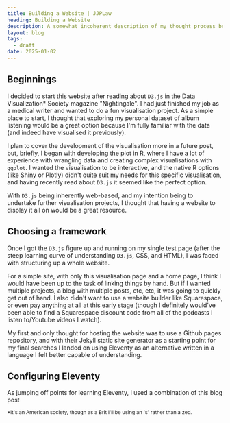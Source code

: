 ```yaml
---
title: Building a Website | JJPLaw
heading: Building a Website
description: A somewhat incoherent description of my thought process behind developing this website.
layout: blog
tags:
  - draft
date: 2025-01-02
---
```

## Beginnings

I decided to start this website after reading about `D3.js` in the Data Visualization* Society magazine "Nightingale". I had just finished my job as a medical writer and wanted to do a fun visualisation project. As a simple place to start, I thought that exploring my personal dataset of album listening would be a great option because I'm fully familiar with the data (and indeed have visualised it previously). 

I plan to cover the development of the visualisation more in a future post, but, briefly, I began with developing the plot in R, where I have a lot of experience with wrangling data and creating complex visualisations with `ggplot`. I wanted the visualisation to be interactive, and the native R options (like Shiny or Plotly) didn't quite suit my needs for this specific visualisation, and having recently read about `D3.js` it seemed like the perfect option. 

With `D3.js` being inherently web-based, and my intention being to undertake further visualisation projects, I thought that having a website to display it all on would be a great resource. 
## Choosing a framework

Once I got the `D3.js` figure up and running on my single test page (after the steep learning curve of understanding `D3.js`, CSS, and HTML), I was faced with structuring up a whole website. 

For a simple site, with only this visualisation page and a home page, I think I would have been up to the task of linking things by hand. But if I wanted multiple projects, a blog with multiple posts, etc, etc, it was going to quickly get out of hand. I also didn't want to use a website builder like Squarespace, or even pay anything at all at this early stage (though I definitely would've been able to find a Squarespace discount code from all of the podcasts I listen to/Youtube videos I watch). 

My first and only thought for hosting the website was to use a Github pages repository, and with their Jekyll static site generator as a starting point for my final searches I landed on using Eleventy as an alternative written in a language I felt better capable of understanding.
## Configuring Eleventy

As jumping off points for learning Eleventy, I used a combination of this blog post

<small>*It's an American society, though as a Brit I'll be using an 's' rather than a zed.</small>